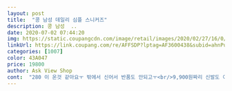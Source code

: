 ```yaml
---
layout: post 
title:  "콩 남성 데일리 심플 스니커즈" 
description: 콩 남성  ..
date: 2020-07-02 07:44:20 
img: https://static.coupangcdn.com/image/retail/images/2020/02/27/16/0/376e3a45-a681-472c-9ed4-1350399091d3.jpg 
linkUrl: https://link.coupang.com/re/AFFSDP?lptag=AF3600438&subid=ahnPublicAsk&pageKey=1316193603&itemId=2335071240&vendorItemId=70331719244&traceid=V0-113-1be47bff39961fb9 
categories: [1007] 
color: 43A047 
price: 19800 
author: Ask View Shop 
cont:  "280 이 온것 같아요ㅜ 밖에서 신어서 반품도 안되고ㅜ<br/>9,900원짜리 신발도 이러지는 않더구만 ... <br/><br/>그리고 뒷굽이 왜 높죠? 키높이 신발도 아닌데 오래 걷기 힘들어요<br/>디자인은 예쁜데 그외 모든건 아쉬움이 남네요<br/>바닥은 쿠션이라고는 전혀없고 돌을 깔아놓은듯<br/>통풍은 아예 안되서 30분 신었는데 발에 땀이 차기 시작합니다<br/>통풍이 안되서 발에 무좀걸리겠어요<br/>포장상태 엉망 비닐 봉투에 담아, 신발안에도 80년대처럼  종이 구겨서 넣어놓고 ㅠㅠ<br/>" 
---
```


